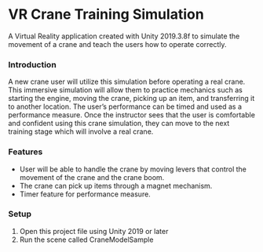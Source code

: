 # VR Crane Training Simulation

A Virtual Reality application created with Unity 2019.3.8f to simulate the movement of a crane and teach the users how to operate correctly.

### Introduction
A new crane user will utilize this simulation before operating a real crane. This immersive simulation will allow them to practice mechanics such as starting the engine, moving the crane, picking up an item, and transferring it to another location. The user’s performance can be timed and used as a performance measure. Once the instructor sees that the user is comfortable and confident using this crane simulation, they can move to the next training stage which will involve a real crane.

### Features
 - User will be able to handle the crane by moving levers that control the movement of the crane and the crane boom.
 - The crane can pick up items through a magnet mechanism.
 - Timer feature for performance measure.

### Setup
 1. Open this project file using Unity 2019 or later
 2. Run the scene called CraneModelSample
